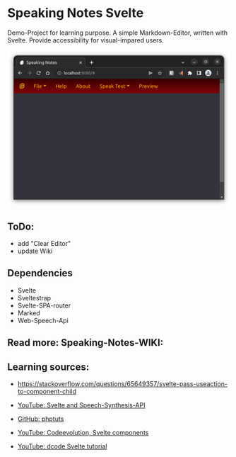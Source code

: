 # Speaking Notes Svelte

Demo-Project for learning purpose. A simple Markdown-Editor, written with Svelte.
Provide accessibility for visual-impared users.


![screenshot: app-window speaking notes v.5](screenshots/screen-editor-5.0.png)


## ToDo:
- add "Clear Editor"
- update Wiki
## Dependencies

- Svelte
- Sveltestrap
- Svelte-SPA-router
- Marked
- Web-Speech-Api


## Read more: Speaking-Notes-WIKI:

## Learning sources:

- https://stackoverflow.com/questions/65649357/svelte-pass-useaction-to-component-child

- [YouTube: Svelte and Speech-Synthesis-API](https://www.youtube.com/watch?v=XDdKWOqCcZk)
- [GitHub: phptuts](https://github.com/phptuts/speechsynthesissvelte)

- [YouTube: Codeevolution, Svelte components](https://www.youtube.com/watch?v=v943IElHCeY)
- [YouTube: dcode Svelte tutorial](https://www.youtube.com/playlist?list=PLVvjrrRCBy2KpGl3-s_ELqKd4hiNCN6yz)

